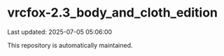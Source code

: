 # vrcfox-2.3_body_and_cloth_edition

Last updated: 2025-07-05 05:06:00

This repository is automatically maintained.

